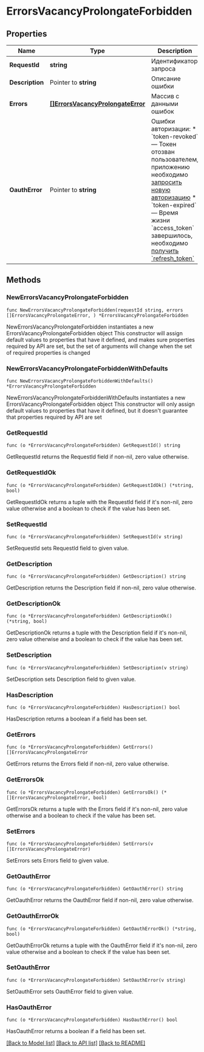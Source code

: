 # ErrorsVacancyProlongateForbidden

## Properties

Name | Type | Description | Notes
------------ | ------------- | ------------- | -------------
**RequestId** | **string** | Идентификатор запроса | 
**Description** | Pointer to **string** | Описание ошибки | [optional] 
**Errors** | [**[]ErrorsVacancyProlongateError**](ErrorsVacancyProlongateError.md) | Массив с данными ошибок | 
**OauthError** | Pointer to **string** | Ошибки авторизации:   * &#x60;token-revoked&#x60; — Токен отозван пользователем, приложению необходимо [запросить новую авторизацию](#tag/Avtorizaciya-rabotodatelya/operation/authorize)   * &#x60;token-expired&#x60; — Время жизни &#x60;access_token&#x60; завершилось, необходимо [получить &#x60;refresh_token&#x60;](#tag/Avtorizaciya-rabotodatelya/operation/authorize)  | [optional] 

## Methods

### NewErrorsVacancyProlongateForbidden

`func NewErrorsVacancyProlongateForbidden(requestId string, errors []ErrorsVacancyProlongateError, ) *ErrorsVacancyProlongateForbidden`

NewErrorsVacancyProlongateForbidden instantiates a new ErrorsVacancyProlongateForbidden object
This constructor will assign default values to properties that have it defined,
and makes sure properties required by API are set, but the set of arguments
will change when the set of required properties is changed

### NewErrorsVacancyProlongateForbiddenWithDefaults

`func NewErrorsVacancyProlongateForbiddenWithDefaults() *ErrorsVacancyProlongateForbidden`

NewErrorsVacancyProlongateForbiddenWithDefaults instantiates a new ErrorsVacancyProlongateForbidden object
This constructor will only assign default values to properties that have it defined,
but it doesn't guarantee that properties required by API are set

### GetRequestId

`func (o *ErrorsVacancyProlongateForbidden) GetRequestId() string`

GetRequestId returns the RequestId field if non-nil, zero value otherwise.

### GetRequestIdOk

`func (o *ErrorsVacancyProlongateForbidden) GetRequestIdOk() (*string, bool)`

GetRequestIdOk returns a tuple with the RequestId field if it's non-nil, zero value otherwise
and a boolean to check if the value has been set.

### SetRequestId

`func (o *ErrorsVacancyProlongateForbidden) SetRequestId(v string)`

SetRequestId sets RequestId field to given value.


### GetDescription

`func (o *ErrorsVacancyProlongateForbidden) GetDescription() string`

GetDescription returns the Description field if non-nil, zero value otherwise.

### GetDescriptionOk

`func (o *ErrorsVacancyProlongateForbidden) GetDescriptionOk() (*string, bool)`

GetDescriptionOk returns a tuple with the Description field if it's non-nil, zero value otherwise
and a boolean to check if the value has been set.

### SetDescription

`func (o *ErrorsVacancyProlongateForbidden) SetDescription(v string)`

SetDescription sets Description field to given value.

### HasDescription

`func (o *ErrorsVacancyProlongateForbidden) HasDescription() bool`

HasDescription returns a boolean if a field has been set.

### GetErrors

`func (o *ErrorsVacancyProlongateForbidden) GetErrors() []ErrorsVacancyProlongateError`

GetErrors returns the Errors field if non-nil, zero value otherwise.

### GetErrorsOk

`func (o *ErrorsVacancyProlongateForbidden) GetErrorsOk() (*[]ErrorsVacancyProlongateError, bool)`

GetErrorsOk returns a tuple with the Errors field if it's non-nil, zero value otherwise
and a boolean to check if the value has been set.

### SetErrors

`func (o *ErrorsVacancyProlongateForbidden) SetErrors(v []ErrorsVacancyProlongateError)`

SetErrors sets Errors field to given value.


### GetOauthError

`func (o *ErrorsVacancyProlongateForbidden) GetOauthError() string`

GetOauthError returns the OauthError field if non-nil, zero value otherwise.

### GetOauthErrorOk

`func (o *ErrorsVacancyProlongateForbidden) GetOauthErrorOk() (*string, bool)`

GetOauthErrorOk returns a tuple with the OauthError field if it's non-nil, zero value otherwise
and a boolean to check if the value has been set.

### SetOauthError

`func (o *ErrorsVacancyProlongateForbidden) SetOauthError(v string)`

SetOauthError sets OauthError field to given value.

### HasOauthError

`func (o *ErrorsVacancyProlongateForbidden) HasOauthError() bool`

HasOauthError returns a boolean if a field has been set.


[[Back to Model list]](../README.md#documentation-for-models) [[Back to API list]](../README.md#documentation-for-api-endpoints) [[Back to README]](../README.md)



